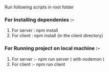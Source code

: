 
Run following scripts in root folder
### For Installing dependenies :-

1. For server : npm install
2. For client : npm install (in the client directory)

### For Running project on local machine :-

1. For server :- npm run server ( with nodemon )
2. For client :- npm run client

